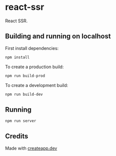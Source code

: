 # react-ssr

React SSR.

## Building and running on localhost

First install dependencies:

```sh
npm install
```

To create a production build:

```sh
npm run build-prod
```

To create a development build:

```sh
npm run build-dev
```

## Running

```sh
npm run server
```

## Credits

Made with [createapp.dev](https://createapp.dev/)

